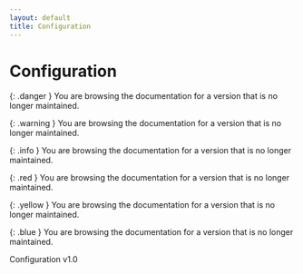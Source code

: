 ```yaml
---
layout: default
title: Configuration
---
```


# Configuration

{: .danger }
You are browsing the documentation for a version that is no longer maintained.

{: .warning }
You are browsing the documentation for a version that is no longer maintained.

{: .info }
You are browsing the documentation for a version that is no longer maintained.

{: .red }
You are browsing the documentation for a version that is no longer maintained.

{: .yellow }
You are browsing the documentation for a version that is no longer maintained.

{: .blue }
You are browsing the documentation for a version that is no longer maintained.

Configuration v1.0

